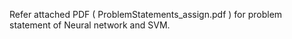Refer attached PDF ( ProblemStatements_assign.pdf ) for problem statement of Neural network and SVM.
